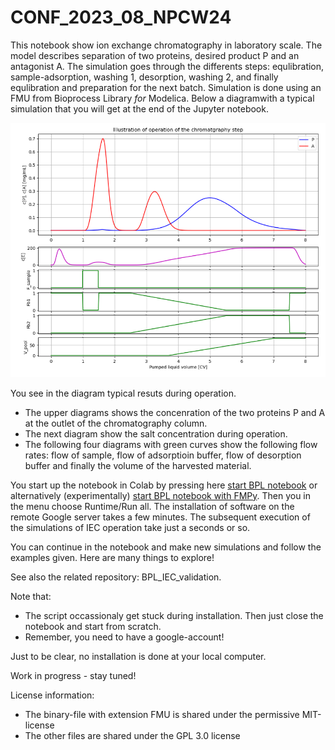 # CONF_2023_08_NPCW24

This notebook show ion exchange chromatography in laboratory scale.  The model describes separation 
of two proteins, desired product P and an antagonist A. The simulation goes through the differents
steps: equlibration, sample-adsorption, washing 1, desorption, washing 2, and finally equlibration and preparation
for the next batch. Simulation is done using an FMU from Bioprocess Library *for* Modelica. Below a diagramwith a typical 
simulation that you will get at the end of the Jupyter notebook.
 
![](Fig_BPL_IEC_operation.png)

You see in the diagram typical resuts during operation.
* The upper diagrams shows the concenration of the two proteins P and A at the outlet of the chromatography column.
* The next diagram show the salt concentration during operation.
* The following four diagrams with green curves show the following flow rates: flow of sample, flow of adsorptioin buffer, flow of desorption buffer and finally the volume of the harvested material.

You start up the notebook in Colab by pressing here
[start BPL notebook](https://colab.research.google.com/github/janpeter19/CONF_2023_08_NPCW24/blob/main/BPL_IEC_operation_colab.ipynb)
or alternatively (experimentally)
[start BPL notebook with FMPy](https://github.com/janpeter19/CONF_2023_08_NPCW24/blob/main/BPL_IEC_operation_fmpy_colab.ipynb).
Then you in the menu choose Runtime/Run all. The installation of software on the remote Google server takes a few minutes. The subsequent execution of the simulations of IEC operation take just a seconds or so. 

You can continue in the notebook and make new simulations and follow the examples given. Here are many things to explore!

See also the related repository: BPL_IEC_validation.

Note that:
* The script occassionaly get stuck during installation. Then just close the notebook and start from scratch.
* Remember, you need to have a google-account!

Just to be clear, no installation is done at your local computer.

Work in progress - stay tuned!

License information:
* The binary-file with extension FMU is shared under the permissive MIT-license
* The other files are shared under the GPL 3.0 license

